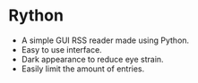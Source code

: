 # Rython
 * A simple GUI RSS reader made using Python.
 * Easy to use interface.
 * Dark appearance to reduce eye strain.
 * Easily limit the amount of entries.
